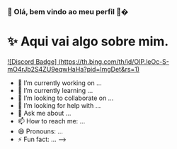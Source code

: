 ### 💛 Olá, bem vindo ao meu perfil 💜�

# ✨ Aqui vai algo sobre mim.

[![Discord Badge] (https://th.bing.com/th/id/OIP.leOc-S-mO4rJb2S4ZU9eqwHaHa?pid=ImgDet&rs=1)](https://discord.gg/bdf)


- 🔭 I’m currently working on ...
- 🌱 I’m currently learning ...
- 👯 I’m looking to collaborate on ...
- 🤔 I’m looking for help with ...
- 💬 Ask me about ...
- 📫 How to reach me: ...
- 😄 Pronouns: ...
- ⚡ Fun fact: ...
-->
